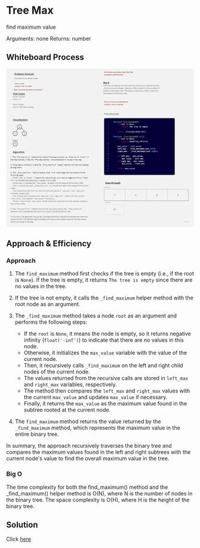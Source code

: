 # Tree Max
find maximum value

Arguments: none
Returns: number
## Whiteboard Process
![WhiteboardWorkflow01](../img/Tree%20Max.jpg)

## Approach & Efficiency
### Approach
   1. The `find_maximum` method first checks if the tree is empty (i.e., if the root is `None`). If the tree is empty, it returns `The tree is empty` since there are no values in the tree.

2. If the tree is not empty, it calls the `_find_maximum` helper method with the root node as an argument.

3. The `_find_maximum` method takes a node `root` as an argument and performs the following steps:
   - If the `root` is `None`, it means the node is empty, so it returns negative infinity (`float('-inf')`) to indicate that there are no values in this node.
   - Otherwise, it initializes the `max_value` variable with the value of the current node.
   - Then, it recursively calls `_find_maximum` on the left and right child nodes of the current node.
   - The values returned from the recursive calls are stored in `left_max` and `right_max` variables, respectively.
   - The method then compares the `left_max` and `right_max` values with the current `max_value` and updates `max_value` if necessary.
   - Finally, it returns the `max_value` as the maximum value found in the subtree rooted at the current node.

4. The `find_maximum` method returns the value returned by the `_find_maximum` method, which represents the maximum value in the entire binary tree.

In summary, the approach recursively traverses the binary tree and compares the maximum values found in the left and right subtrees with the current node's value to find the overall maximum value in the tree.
### Big O

The time complexity for both the find_maximum() method and the _find_maximum() helper method is O(N), where N is the number of nodes in the binary tree. The space complexity is O(H), where H is the height of the binary tree.
## Solution

Click [here](./tree-max.py)